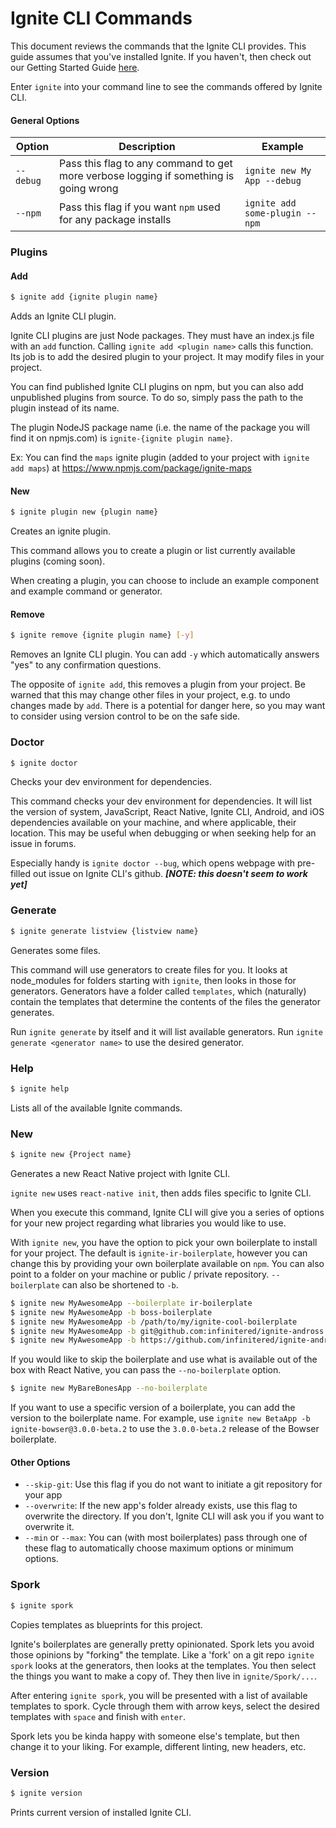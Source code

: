 # Ignite CLI Commands

This document reviews the commands that the Ignite CLI provides. This guide
assumes that you've installed Ignite. If you haven't, then check out our Getting
Started Guide [here](./getting-started.md).

Enter `ignite` into your command line to see the commands offered by Ignite CLI.

#### General Options

| Option    | Description                                                                           | Example                        |
| --------- | ------------------------------------------------------------------------------------- | ------------------------------ |
| `--debug` | Pass this flag to any command to get more verbose logging if something is going wrong | `ignite new My App --debug`    |
| `--npm`   | Pass this flag if you want `npm` used for any package installs                        | `ignite add some-plugin --npm` |

### Plugins

#### Add

```sh
$ ignite add {ignite plugin name}
```

Adds an Ignite CLI plugin.

Ignite CLI plugins are just Node packages. They must have an index.js file with an
`add` function. Calling `ignite add <plugin name>` calls this function. Its job is to add the
desired plugin to your project. It may modify files in your project.

You can find published Ignite CLI plugins on npm, but you can also add unpublished
plugins from source. To do so, simply pass the path to the plugin instead of its
name.

The plugin NodeJS package name (i.e. the name of the package you will find it on npmjs.com) is `ignite-{ignite plugin name}`.

Ex: You can find the `maps` ignite plugin (added to your project with `ignite add maps`) at https://www.npmjs.com/package/ignite-maps

#### New

```sh
$ ignite plugin new {plugin name}
```

Creates an ignite plugin.

This command allows you to create a plugin or list currently available plugins (coming
soon).

When creating a plugin, you can choose to include an example component and example
command or generator.

#### Remove

```sh
$ ignite remove {ignite plugin name} [-y]
```

Removes an Ignite CLI plugin. You can add `-y` which automatically answers
"yes" to any confirmation questions.

The opposite of `ignite add`, this removes a plugin from your project. Be warned
that this may change other files in your project, e.g. to undo changes made by
`add`. There is a potential for danger here, so you may want to consider using
version control to be on the safe side.

### Doctor

```sh
$ ignite doctor
```

Checks your dev environment for dependencies.

This command checks your dev environment for dependencies. It will list the version of
system, JavaScript, React Native, Ignite CLI, Android, and iOS dependencies
available on your machine, and where applicable, their location. This may be
useful when debugging or when seeking help for an issue in forums.

Especially handy is `ignite doctor --bug`, which opens webpage with pre-filled
out issue on Ignite CLI's github. **_[NOTE: this doesn't seem to work yet]_**

### Generate

```sh
$ ignite generate listview {listview name}
```

Generates some files.

This command will use generators to create files for you. It looks at
node_modules for folders starting with `ignite`, then looks in those for
generators. Generators have a folder called `templates`, which (naturally)
contain the templates that determine the contents of the files the generator
generates.

Run `ignite generate` by itself and it will list available generators. Run
`ignite generate <generator name>` to use the desired generator.

### Help

```sh
$ ignite help
```

Lists all of the available Ignite commands.

### New

```sh
$ ignite new {Project name}
```

Generates a new React Native project with Ignite CLI.

`ignite new` uses `react-native init`, then adds files specific to Ignite CLI.

When you execute this command, Ignite CLI will give you a series of options for
your new project regarding what libraries you would like to use.

With `ignite new`, you have the option to pick your own boilerplate to install for your project. The default is `ignite-ir-boilerplate`, however you can change this by providing your own boilerplate available on `npm`. You can also point to a folder on your machine or public / private repository. `--boilerplate` can also be shortened to `-b`.

```sh
$ ignite new MyAwesomeApp --boilerplate ir-boilerplate
$ ignite new MyAwesomeApp -b boss-boilerplate
$ ignite new MyAwesomeApp -b /path/to/my/ignite-cool-boilerplate
$ ignite new MyAwesomeApp -b git@github.com:infinitered/ignite-andross.git
$ ignite new MyAwesomeApp -b https://github.com/infinitered/ignite-andross.git
```

If you would like to skip the boilerplate and use what is available out of the box with React Native, you can pass the `--no-boilerplate` option.

```sh
$ ignite new MyBareBonesApp --no-boilerplate
```

If you want to use a specific version of a boilerplate, you can add the version to the boilerplate name. For example, use `ignite new BetaApp -b ignite-bowser@3.0.0-beta.2` to use the `3.0.0-beta.2` release of the Bowser boilerplate.

#### Other Options

- `--skip-git`: Use this flag if you do not want to initiate a git repository for your app
- `--overwrite`: If the new app's folder already exists, use this flag to overwrite the directory. If you don't, Ignite CLI will ask you if you want to overwrite it.
- `--min` or `--max`: You can (with most boilerplates) pass through one of these flag to automatically choose maximum options or minimum options.

### Spork

```sh
$ ignite spork
```

Copies templates as blueprints for this project.

Ignite's boilerplates are generally pretty opinionated. Spork lets you avoid those
opinions by "forking" the template. Like a 'fork' on a git repo `ignite spork`
looks at the generators, then looks at the templates. You then select the things
you want to make a copy of. They then live in `ignite/Spork/...`.

After entering `ignite spork`, you will be presented with a list of available
templates to spork. Cycle through them with arrow keys, select the desired
templates with `space` and finish with `enter`.

Spork lets you be kinda happy with someone else's template, but then change it
to your liking. For example, different linting, new headers, etc.

### Version

```sh
$ ignite version
```

Prints current version of installed Ignite CLI.
